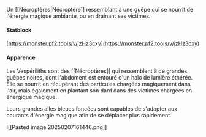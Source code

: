 Un [[Nécroptères|Nécroptère]] ressemblant à une guêpe qui se nourrit de l'énergie magique ambiante, ou en drainant ses victimes.
#### Statblock
[https://monster.pf2.tools/v/jzHz3cxy](https://monster.pf2.tools/v/jzHz3cxy)
#### Apparence
Les Vespériliths sont des [[Nécroptères]] qui ressemblent à de grandes guêpes noires, dont l'abdoment est entouré d'un halo de lumière éthérée. Elle se nourrit en récupérant des particules chargées magiquement dans l'air, mais également en plantant son dard dans des victimes chargées en énergique magique.

Leurs grandes ailes bleues foncées sont capables de s'adapter aux courants d'énergie magique afin de se déplacer plus rapidement.

![[Pasted image 20250207161446.png]]